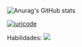 ![Anurag's GitHub stats](https://github-readme-stats.vercel.app/api?username=LucasTesche1&theme=Tokyonight&show_icons=true)

[![iuricode](https://github-readme-stats.vercel.app/api/top-langs/?username=LucasTesche1&theme=Tokyonight&layout=compact)](https://github.com/LucasTesche1/github-readme-stats)


Habilidades: <img src="https://img.shields.io/badge/JavaScript-323330?style=for-the-badge&logo=javascript&logoColor=F7DF1E" />
